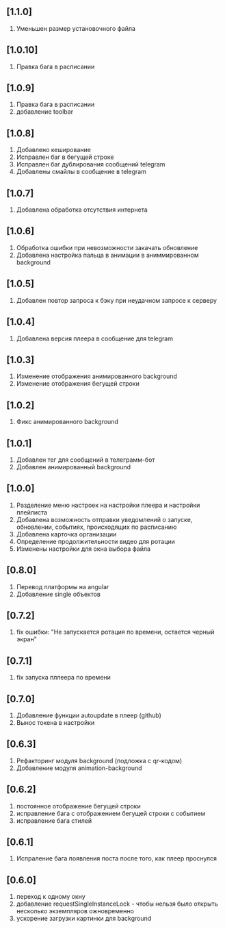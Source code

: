 ## [1.1.0]
1. Уменьшен размер установочного файла

## [1.0.10]
1. Правка бага в расписании

## [1.0.9]
1. Правка бага в расписании
2. добавление toolbar

## [1.0.8]
1. Добавлено кеширование
2. Исправлен баг в бегущей строке
3. Исправлен баг дублирования сообщений telegram
4. Добавлены смайлы в сообщение в telegram

## [1.0.7]
1. Добавлена обработка отсутствия интернета

## [1.0.6]
1. Обработка ошибки при невозможности закачать обновление
2. Добавлена настройка пальца в анимации в аниммированном background

## [1.0.5]
1. Добавлен повтор запроса к бэку при неудачном запросе к серверу

## [1.0.4]
1. Добавлена версия плеера в сообщение для telegram

## [1.0.3]
1. Изменение отображения анимированного background
2. Изменение отображения бегущей строки

## [1.0.2]
1. Фикс анимированного background

## [1.0.1]
1. Добавлен тег для сообщений в телеграмм-бот
2. Добавлен анимированный background

## [1.0.0]
1. Разделение меню настроек на настройки плеера и настройки плейлиста
2. Добавлена возможность отправки уведомлений о запуске, обновлении, событиях, происходящих по расписанию
3. Добавлена карточка организации
4. Определение продолжительности видео для ротации
5. Изменены настройки для окна выбора файла

## [0.8.0]
1. Перевод платформы на angular
2. Добавление single объектов

## [0.7.2]
1. fix ошибки: "Не запускается ротация по времени, остается черный экран"

## [0.7.1]
1. fix запуска пллеера по времени

## [0.7.0]
1. Добавление функции autoupdate в плеер (github)
2. Вынос токена в настройки

## [0.6.3]
1. Рефакторинг модуля background (подложка с qr-кодом)
2. Добавление модуля animation-background

## [0.6.2]
1. постоянное отображение бегущей строки
2. исправление бага с отображением бегущей строки с событием
3. исправление бага стилей

## [0.6.1]
1. Испраление бага появления поста после того, как плеер проснулся

## [0.6.0]
1. переход к одному окну
2. добавление requestSingleInstanceLock - чтобы нельзя было открыть несколько экземпляров ожновременно
3. ускорение загрузки картинки для background
